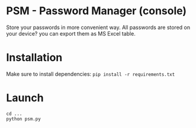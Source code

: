 # PSM - Password Manager (console)

Store your passwords in more convenient way. All passwords are stored on your device? you can export them as MS Excel table.

# Installation

Make sure to install dependencies:
`pip install -r requirements.txt`

# Launch

```
cd ...
python psm.py
```